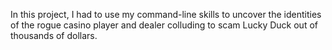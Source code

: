 In this project, I had to use my command-line skills to uncover the identities of the rogue casino player and dealer colluding to scam Lucky Duck out of thousands of dollars.
